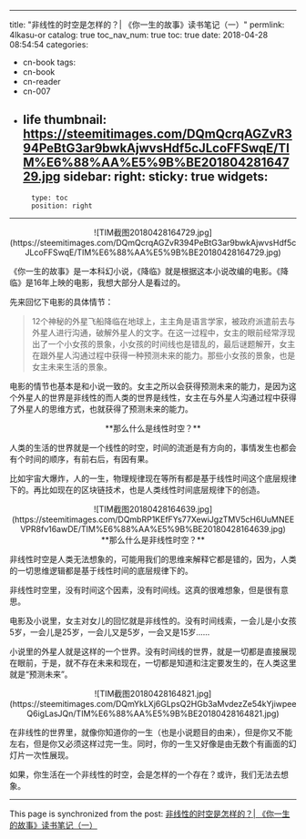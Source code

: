 
---
title: "非线性的时空是怎样的？| 《你一生的故事》读书笔记（一）"
permlink: 4lkasu-or
catalog: true
toc_nav_num: true
toc: true
date: 2018-04-28 08:54:54
categories:
- cn-book
tags:
- cn-book
- cn-reader
- cn-007
- life
thumbnail: https://steemitimages.com/DQmQcrqAGZvR394PeBtG3ar9bwkAjwvsHdf5cJLcoFFSwqE/TIM%E6%88%AA%E5%9B%BE20180428164729.jpg
sidebar:
    right:
        sticky: true
widgets:
    -
        type: toc
        position: right
---


<center>![TIM截图20180428164729.jpg](https://steemitimages.com/DQmQcrqAGZvR394PeBtG3ar9bwkAjwvsHdf5cJLcoFFSwqE/TIM%E6%88%AA%E5%9B%BE20180428164729.jpg)</center>

《你一生的故事》是一本科幻小说，《降临》就是根据这本小说改编的电影。《降临》是16年上映的电影，我想大部分人是看过的。

先来回忆下电影的具体情节：

>12个神秘的外星飞船降临在地球上，主主角是语言学家，被政府派遣前去与外星人进行沟通，破解外星人的文字。在这一过程中，女主的眼前经常浮现出了一个小女孩的景象，小女孩的时间线也是错乱的，最后谜题解开，女主在跟外星人沟通过程中获得一种预测未来的能力。那些小女孩的景象，也是女主未来生活的景象。

电影的情节也基本是和小说一致的。女主之所以会获得预测未来的能力，是因为这个外星人的世界是非线性的而人类的世界是线性，女主在与外星人沟通过程中获得了外星人的思维方式，也就获得了预测未来的能力。

<center>**那么什么是线性时空？**</center>

人类的生活的世界就是一个线性的时空，时间的流逝是有方向的，事情发生也都会有个时间的顺序，有前右后，有因有果。

比如宇宙大爆炸，人的一生，物理规律现在等所有都是基于线性时间这个底层规律下的。再比如现在的区块链技术，也是人类线性时间底层规律下的创造。

<center>![TIM截图20180428164639.jpg](https://steemitimages.com/DQmbRP1KEfFYs77XewiJgzTMV5cH6UuMNEEVPR8fv16awDE/TIM%E6%88%AA%E5%9B%BE20180428164639.jpg)</center>


<center>**那么什么是非线性时空？**</center>


非线性时空是人类无法想象的，可能用我们的思维来解释它都是错的，因为，人类的一切思维逻辑都是基于线性时间的底层规律下的。

非线性时空里，没有时间这个因素，没有时间线。这真的很难想象，但是很有意思。

电影及小说里，女主对女儿的回忆就是非线性的。没有时间线索，一会儿是小女孩5岁，一会儿是25岁，一会儿又是5岁，一会又是15岁......

小说里的外星人就是这样的一个世界。没有时间线的世界，就是一切都是直接展现在眼前，于是，就不存在未来和现在，一切都是知道和注定要发生的，在人类这里就是“预测未来”。

<center>![TIM截图20180428164821.jpg](https://steemitimages.com/DQmYkLXj6GLpsQ2HGb3aMvdezZe54kYjiwpeeQ6igLasJQn/TIM%E6%88%AA%E5%9B%BE20180428164821.jpg)</center>

在非线性的世界里，就像你知道你的一生（也是小说题目的由来），但是你又不能左右，但是你又必须这样过完一生。同时，你的一生又好像是由无数个有画面的幻灯片一次性展现。

如果，你生活在一个非线性的时空，会是怎样的一个存在？或许，我们无法去想象。

- - -

This page is synchronized from the post: [非线性的时空是怎样的？| 《你一生的故事》读书笔记（一）](https://steemit.com/@yellowbird/4lkasu-or)
